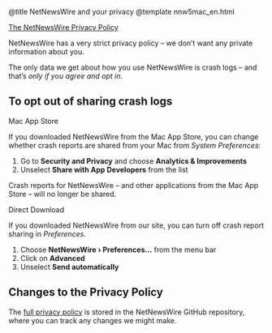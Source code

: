 @title NetNewsWire and your privacy
@template nnw5mac_en.html

[The NetNewsWire Privacy Policy](https://ranchero.com/netnewswire/privacypolicy)

NetNewsWire has a very strict privacy policy – we don’t want any private information about you.

The only data we get about how you use NetNewsWire is crash logs – and that’s *only if you agree and opt in*.



To opt out of sharing crash logs
--------------------------------

<span class="badge-distro">Mac App Store</span>

If you downloaded NetNewsWire from the Mac App Store, you can change whether crash reports are shared from your Mac from *System Preferences*:

1. Go to **Security and Privacy** and choose **Analytics & Improvements**
2. Unselect **Share with App Developers** from the list

Crash reports for NetNewsWire – and other applications from the Mac App Store – will no longer be shared.

<span class="badge-distro">Direct Download</span>

If you downloaded NetNewsWire from our site, you can turn off crash report sharing in *Preferences*.

1. Choose **NetNewsWire › Preferences…** from the menu bar
2. Click on **Advanced**
3. Unselect **Send automatically**


Changes to the Privacy Policy
-----------------------------

The [full privacy policy](https://github.com/Ranchero-Software/NetNewsWire/blob/master/Technotes/privacypolicy.markdown) is stored in the NetNewsWire GitHub repository, where you can track any changes we might make.